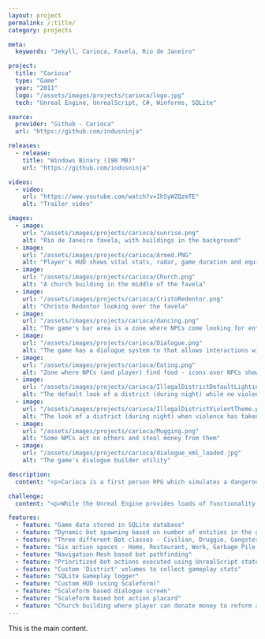 ```yaml
---
layout: project
permalink: /:title/
category: projects

meta:
  keywords: "Jekyll, Carioca, Favela, Rio de Janeiro"

project:
  title: "Carioca"
  type: "Game"
  year: "2011"
  logo: "/assets/images/projects/carioca/logo.jpg"
  tech: "Unreal Engine, UnrealScript, C#, Winforms, SQLite"

source:
  provider: "Github - Carioca"
  url: "https://github.com/indusninja"

releases:
  - release:
    title: "Windows Binary (198 MB)"
    url: "https://github.com/indusninja"

videos:
  - video:
    url: "https://www.youtube.com/watch?v=IhSyWZQzmTE"
    alt: "Trailer video"

images:
  - image:
    url: "/assets/images/projects/carioca/sunrise.png"
    alt: "Rio de Janeiro favela, with buildings in the background"
  - image:
    url: "/assets/images/projects/carioca/Armed.PNG"
    alt: "Player's HUD shows vital stats, radar, game duration and equipment (i.e. if armed)"
  - image:
    url: "/assets/images/projects/carioca/Church.png"
    alt: "A church building in the middle of the favela"
  - image:
    url: "/assets/images/projects/carioca/CristoRedentor.png"
    alt: "Christo Redontor looking over the favela"
  - image:
    url: "/assets/images/projects/carioca/dancing.png"
    alt: "The game's bar area is a zone where NPCs come looking for entertainment"
  - image:
    url: "/assets/images/projects/carioca/Dialogue.png"
    alt: "The game has a dialogue system to that allows interactions with the NPCs"
  - image:
    url: "/assets/images/projects/carioca/Eating.png"
    alt: "Zone where NPCs (and player) find food - icons over NPCs show their most pressing need"
  - image:
    url: "/assets/images/projects/carioca/IllegalDistrictDefaultLighting.png"
    alt: "The default look of a district (during night) while no violence has taken place"
  - image:
    url: "/assets/images/projects/carioca/IllegalDistrictViolentTheme.png"
    alt: "The look of a district (during night) when violence has taken place"
  - image:
    url: "/assets/images/projects/carioca/Mugging.png"
    alt: "Some NPCs act on others and steal money from them"
  - image:
    url: "/assets/images/projects/carioca/dialogue_xml_loaded.jpg"
    alt: "The game's dialogue builder utility"

description:
  content: "<p>Carioca is a first person RPG which simulates a dangerous Brazilian favela where players can choose the course of actions which suits their self-imposed goals. The game tries to generate an emergent narrative by embedding narrative cues in the environment as well as presenting a tactile gameworld. Via their interaction with the game and its characters, the players can change the meaning of life in the favela - for better or worse.</p><p>NPCs as well as players are able to perform certain set of basic actions that can be associated to life in a favela - eat, sleep or recreate. These actions can be performed only in specific spaces like food places (eat), bars (recreation), legal working spaces (legal work), houses (sleep) and garbage heaps (scavenging).</p><p>All characters in the game (including the player) are controlled by statistical values that define their needs. For example, a character’s hunger value increases over time making it hungry enough to warrant eating twice a day. In order to satisfy these needs, characters can simply step into a certain kind of space. A hungry bot would eat food by stepping into a food area. According to the type of NPC (civilian, druggie or gangster), they can beat, mug, kill, buy/sell drugs, have legitimate jobs or scavenge among garbage. The action to be performed by NPC is decided by prioritizing its various needs and picking the most important action at that moment.</p><p>These actions can be categorized into legal actions (i.e. working in legal places), violent actions (i.e. beatings, killings) or drug related actions (i.e. drug trafficking). The player himself has the possibility to perform any of these actions. These categories are used in order to formulate a visual feedback schema for the game environment. If violent events or drug related acts take place in the game then the environment changes and portrays which category’s actions are performed. If the game world is prosperous (earnings from legal spaces) and the violence/drug-dealing events are at low levels then the environment remains intact and nice looking.</p><p>An important element of the game is that NPCs rate their relationships with every other character in the game - including the player. Having good relationships with NPCs can unlock dialogue options and features for the player, while having a bad relationship can result in them not talking to the player at all. Players interact with NPCs through a dialogue system, that has consequences on the player’s and NPC’s stats. For example, the player can talk to a gangster and choose to threaten him, steal money and beat him (repeatedly till death) - all through the dialogue system. The dialogue data is retrieved from a SQLite database depending on the bot type and player stats.</p><p>The game simulation is setup in such a way that the gameworld will start spiralling into a violent state. It is left up to the player to choose whether he wants to accelerate that process by taking part in the violence and make money, or try to help the situation and save civilians by donating money to the church. The game however, does not compel the player to do either; he can decide to simply stand around and look at the favela go up in flames (metaphorically speaking).</p>"

challenge:
  content: "<p>While the Unreal Engine provides loads of functionality for the programmers, some of its foundation features are not accessible in the free version (UDK). At times this lack of access hampers developers in understanding the optimal workflow process and loopholes that need to be avoided. One such problem I faced was regarding the use of Navigation Meshes. In the best case scenario, the navigation mesh would work in case of controlling one AI bot. However, when more bots were introduced, the procedure would end up returning an error state for the navigation method. This is an outstanding error and a migration to waypoint based navigation method might come up with better results.</p><p>Another big challenge was the use of Scaleform based bot action symbols. Since our development team was highly restricted in its animation skills, some method had to be devised to illustrate the bot’s actions to the player. The solution was to render SWF (Flash) texture on a dynamically spawned static actor over the bot’s head.</p>"

features:
  - feature: "Game data stored in SQLite database"
  - feature: "Dynamic bot spawning based on number of entities in the game database"
  - feature: "Three different Bot classes - Civilian, Druggie, Gangster"
  - feature: "Six action spaces - Home, Restaurant, Work, Garbage Pile, Bar, Drug Selling Area"
  - feature: "Navigation Mesh based bot pathfinding"
  - feature: "Prioritized bot actions executed using UnrealScript states"
  - feature: "Custom 'District' volumes to collect gameplay stats"
  - feature: "SQLite Gameplay logger"
  - feature: "Custom HUD (using Scaleform)"
  - feature: "Scaleform based dialogue screen"
  - feature: "Scaleform based bot action placard"
  - feature: "Church building where player can donate money to reform a criminal bot"
---
```

<p>This is the main content.</p>
